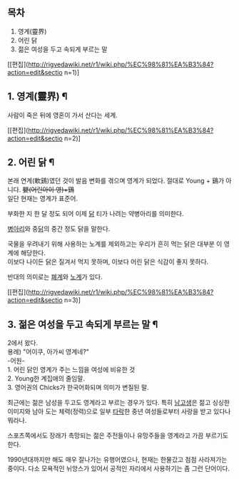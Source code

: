 ## 목차

    

1. 영계(靈界) 
2. 어린 닭 
3. 젊은 여성을 두고 속되게 부르는 말 

[[편집](http://rigvedawiki.net/r1/wiki.php/%EC%98%81%EA%B3%84?action=edit&sectio
n=1)]

## 1. 영계(靈界) ¶

사람이 죽은 뒤에 영혼이 가서 산다는 세계.

  

[[편집](http://rigvedawiki.net/r1/wiki.php/%EC%98%81%EA%B3%84?action=edit&sectio
n=2)]

## 2. 어린 닭 ¶

본래 연계(軟鷄)였던 것이 발음 변화를 겪으며 영계가 되었다. 절대로 Young + 鷄가 아니다. <del>嬰(어린아이 영)+鷄</del>  
일단 현재는 영계가 표준어.

  

부화한 지 한 달 정도 되어 이제 [닭](%EB%8B%AD.md) 티가 나려는 약병아리를 의미한다.

  

[병아리](%EB%B3%91%EC%95%84%EB%A6%AC.md)와 중[닭](%EB%8B%AD.md)의 중간 정도 닭을 말한다.

  

국물을 우려내기 위해 사용하는 노계를 제외하고는 우리가 흔히 먹는 닭은 대부분 이 영계에 해당한다.  
이보다 나이든 닭은 질겨서 먹지 못하며, 이보다 어린 닭은 식감이 좋지 못하다.

  

반대의 의미로는 [폐계](%ED%8F%90%EA%B3%84.md)와 [노계](%EB%85%B8%EA%B3%84.md)가 있다.

  

[[편집](http://rigvedawiki.net/r1/wiki.php/%EC%98%81%EA%B3%84?action=edit&sectio
n=3)]

## 3. 젊은 여성을 두고 속되게 부르는 말 ¶

2에서 왔다.  
용례) "어이쿠, 아가씨 영계네?"  
-어원-  
1\. 어린 닭인 영계가 주는 느낌을 여성에 비유한 것  
2\. Young한 계집애의 줄임말.  
3\. 영어권의 Chicks가 한국어화되며 의미가 변질된 말.

  

최근에는 젊은 남성을 두고도 영계라고 부르는 경우가 있다. 특히 [남고생](%EB%82%A8%EA%B3%A0%EC%83%9D.md)은
젊고 싱싱한 이미지와 남아 도는 체력(정력)으로 일부 [타락](%EC%84%B1%EB%A7%A4%EB%A7%A4.md)한 중년
여성들로부터 사랑을 받고 있다나 뭐라나.

  

스포츠쪽에서도 장래가 촉망되는 젊은 주전들이나 유망주들을 영계라고 가끔 부르기도 한다.

  

1990년대까지만 해도 매우 잘나가는 유행어였으나, 현재는 한물갔고 점점 사라져가는 중이다. 다소 모욕적인 뉘앙스가 있어서 공적인 자리에서
사용하기는 좀 그런 단어이다.

